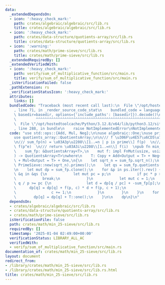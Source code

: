 ```yaml
---
data:
  _extendedDependsOn:
  - icon: ':heavy_check_mark:'
    path: crates/algebraic/algebraic/src/lib.rs
    title: crates/algebraic/algebraic/src/lib.rs
  - icon: ':heavy_check_mark:'
    path: crates/data-structure/quotients-array/src/lib.rs
    title: crates/data-structure/quotients-array/src/lib.rs
  - icon: ':warning:'
    path: crates/math/prime-sieve/src/lib.rs
    title: crates/math/prime-sieve/src/lib.rs
  _extendedRequiredBy: []
  _extendedVerifiedWith:
  - icon: ':heavy_check_mark:'
    path: verify/sum_of_multiplicative_function/src/main.rs
    title: verify/sum_of_multiplicative_function/src/main.rs
  _isVerificationFailed: false
  _pathExtension: rs
  _verificationStatusIcon: ':heavy_check_mark:'
  attributes:
    links: []
  bundledCode: "Traceback (most recent call last):\n  File \"/opt/hostedtoolcache/Python/3.12.8/x64/lib/python3.12/site-packages/onlinejudge_verify/documentation/build.py\"\
    , line 71, in _render_source_code_stat\n    bundled_code = language.bundle(stat.path,\
    \ basedir=basedir, options={'include_paths': [basedir]}).decode()\n          \
    \         ^^^^^^^^^^^^^^^^^^^^^^^^^^^^^^^^^^^^^^^^^^^^^^^^^^^^^^^^^^^^^^^^^^^^^^^^^^^^^^^^^\n\
    \  File \"/opt/hostedtoolcache/Python/3.12.8/x64/lib/python3.12/site-packages/onlinejudge_verify/languages/rust.py\"\
    , line 288, in bundle\n    raise NotImplementedError\nNotImplementedError\n"
  code: "use std::ops::{Add, Mul, Neg};\n\nuse algebraic::One;\nuse prime_sieve::PrimeSieve;\n\
    use quotients_array::QuotientsArray;\n\n/// f \u306F\u4E57\u6CD5\u7684\u95A2\u6570\
    \n/// sum_fp(n) = \u03A3p\u2208\\[1..=n | p is prime\\] f(p)  \n/// f(p, e) =\
    \ f(p^e)  \n/// return \u03A3i\u2208\\[1..=n\\] f(i)  \npub fn min_25_sieve<T>(\n\
    \    sum_fp: &QuotientsArray<T>,\n    mut f: impl FnMut(usize, usize) -> T,\n\
    ) -> QuotientsArray<T>\nwhere\n    T: Copy + Add<Output = T> + Neg<Output = T>\
    \ + Mul<Output = T> + One,\n{\n    let sqrt_n = sum_fp.sqrt_n();\n    let ps =\
    \ PrimeSieve::new(sqrt_n).primes();\n    let qs = sum_fp.quotients().to_vec();\n\
    \n    let mut dp = sum_fp.clone();\n    for &p in ps.iter().rev() {\n        for\
    \ &q in &qs {\n            let mut pc = p;\n            if pc * p > q {\n    \
    \            break;\n            }\n            let mut c = 1;\n            while\
    \ q / p >= pc {\n                let d = dp[q / pc] + -sum_fp[p];\n          \
    \      dp[q] = dp[q] + f(p, c) * d + f(p, c + 1);\n                pc *= p;\n\
    \                c += 1;\n            }\n        }\n    }\n    for &q in &qs {\n\
    \        dp[q] = dp[q] + T::one();\n    }\n\n    dp\n}\n"
  dependsOn:
  - crates/algebraic/algebraic/src/lib.rs
  - crates/data-structure/quotients-array/src/lib.rs
  - crates/math/prime-sieve/src/lib.rs
  isVerificationFile: false
  path: crates/math/min_25-sieve/src/lib.rs
  requiredBy: []
  timestamp: '2025-01-04 02:49:00+00:00'
  verificationStatus: LIBRARY_ALL_AC
  verifiedWith:
  - verify/sum_of_multiplicative_function/src/main.rs
documentation_of: crates/math/min_25-sieve/src/lib.rs
layout: document
redirect_from:
- /library/crates/math/min_25-sieve/src/lib.rs
- /library/crates/math/min_25-sieve/src/lib.rs.html
title: crates/math/min_25-sieve/src/lib.rs
---
```

